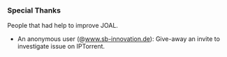 ### Special Thanks
People that had help to improve JOAL.

- An anonymous user (@www.sb-innovation.de): Give-away an invite to investigate issue on IPTorrent.